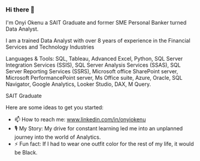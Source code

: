 ### Hi there 👋

I'm Onyi Okenu a SAIT Graduate and former SME Personal Banker turned Data Analyst. 

I am a trained Data Analyst with over 8 years of experience in the Financial Services and Technology Industries

Languages & Tools: SQL, Tableau, Advanced Excel, Python, SQL Server Integration Services (SSIS), SQL Server Analysis Services (SSAS), SQL Server Reporting Services (SSRS), Microsoft office SharePoint server, Microsoft PerformancePoint server, Ms Office suite,  Azure, Oracle, SQL Navigator, Google Analytics, Looker Studio, DAX, M Query.

SAIT Graduate

Here are some ideas to get you started:

- 📫 How to reach me: www.linkedin.com/in/onyiokenu
- 🎙️ My Story: My drive for constant learning led me into an unplanned journey into the world of Analytics.
- ⚡ Fun fact: If I had to wear one outfit color for the rest of my life, it would be Black.
